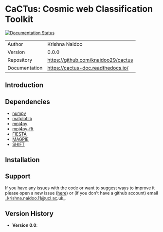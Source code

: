 # CaCTus: Cosmic web Classification Toolkit

[![Documentation Status](https://readthedocs.org/projects/cactus-doc/badge/?version=latest)](https://cactus-doc.readthedocs.io/en/latest/?badge=latest)

|               |                                       |
|---------------|---------------------------------------|
| Author        | Krishna Naidoo                        |               
| Version       | 0.0.0                                 |
| Repository    | https://github.com/knaidoo29/cactus   |
| Documentation | https://cactus-doc.readthedocs.io/    |

## Introduction

## Dependencies

* [numpy](http://www.numpy.org/)
* [matplotlib](https://matplotlib.org/)
* [mpi4py](https://mpi4py.readthedocs.io/en/stable/)
* [mpi4py-fft](https://mpi4py-fft.readthedocs.io/en/latest/)
* [FIESTA](https://github.com/knaidoo29/FIESTA)
* [MAGPIE](https://github.com/knaidoo29/MAGPIE)
* [SHIFT](https://github.com/knaidoo29/SHIFT)

## Installation

## Support

If you have any issues with the code or want to suggest ways to improve it please
open a new issue ([here](https://github.com/knaidoo29/cactus/issues)) or (if you
don't have a github account) email _krishna.naidoo.11@ucl.ac.uk_.

## Version History

* **Version 0.0**:
